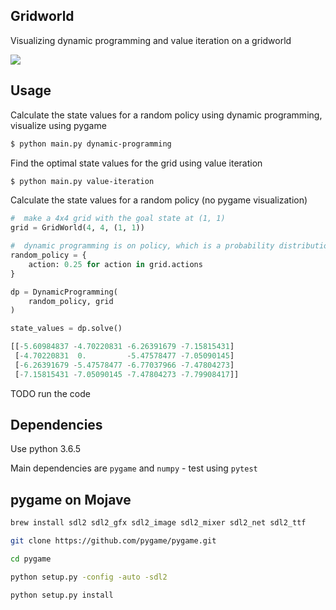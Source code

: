 ## Gridworld

Visualizing dynamic programming and value iteration on a gridworld

![](dynamic-programming.gif)

## Usage

Calculate the state values for a random policy using dynamic programming, visualize using pygame

```bash
$ python main.py dynamic-programming
```

Find the optimal state values for the grid using value iteration

```bash
$ python main.py value-iteration
```

Calculate the state values for a random policy (no pygame visualization)

```python
#  make a 4x4 grid with the goal state at (1, 1)
grid = GridWorld(4, 4, (1, 1))

#  dynamic programming is on policy, which is a probability distribution over actions
random_policy = {
	action: 0.25 for action in grid.actions
}

dp = DynamicProgramming(
	random_policy, grid
)

state_values = dp.solve()

[[-5.60984837 -4.70220831 -6.26391679 -7.15815431]
 [-4.70220831  0.         -5.47578477 -7.05090145]
 [-6.26391679 -5.47578477 -6.77037966 -7.47804273]
 [-7.15815431 -7.05090145 -7.47804273 -7.79908417]]
```

TODO run the code

## Dependencies

Use python 3.6.5

Main dependencies are `pygame` and `numpy` - test using `pytest`

## pygame on Mojave

```bash
brew install sdl2 sdl2_gfx sdl2_image sdl2_mixer sdl2_net sdl2_ttf

git clone https://github.com/pygame/pygame.git

cd pygame

python setup.py -config -auto -sdl2

python setup.py install
```
